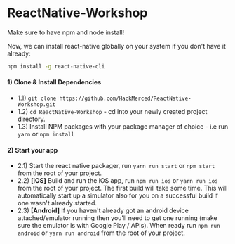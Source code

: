 # ReactNative-Workshop

Make sure to have npm and node install!

Now, we can install react-native globally on your system if you don't have it already:

```bash
npm install -g react-native-cli
```

#### 1) Clone & Install Dependencies

- 1.1) `git clone https://github.com/HackMerced/ReactNative-Workshop.git`
- 1.2) `cd ReactNative-Workshop` - cd into your newly created project directory.
- 1.3) Install NPM packages with your package manager of choice - i.e run `yarn` or `npm install`

#### 2) Start your app

- 2.1) Start the react native packager, run `yarn run start` or `npm start` from the root of your project.
- 2.2) **[iOS]** Build and run the iOS app, run `npm run ios` or `yarn run ios` from the root of your project. The first build will take some time. This will automatically start up a simulator also for you on a successful build if one wasn't already started.
- 2.3) **[Android]** If you haven't already got an android device attached/emulator running then you'll need to get one running (make sure the emulator is with Google Play / APIs). When ready run `npm run android` or `yarn run android` from the root of your project.
